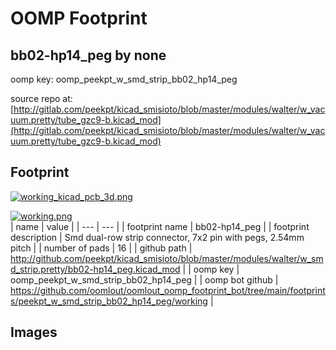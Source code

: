 # OOMP Footprint  
## bb02-hp14_peg  by none  
  
oomp key: oomp_peekpt_w_smd_strip_bb02_hp14_peg  
  
source repo at: [http://gitlab.com/peekpt/kicad_smisioto/blob/master/modules/walter/w_vacuum.pretty/tube_gzc9-b.kicad_mod](http://gitlab.com/peekpt/kicad_smisioto/blob/master/modules/walter/w_vacuum.pretty/tube_gzc9-b.kicad_mod)  
## Footprint  
  
[![working_kicad_pcb_3d.png](working_kicad_pcb_3d_600.png)](working_kicad_pcb_3d.png)  
  
[![working.png](working_600.png)](working.png)  
| name | value | 
| --- | --- | 
| footprint name | bb02-hp14_peg | 
| footprint description | Smd dual-row strip connector, 7x2 pin with pegs, 2.54mm pitch | 
| number of pads | 16 | 
| github path | http://github.com/peekpt/kicad_smisioto/blob/master/modules/walter/w_smd_strip.pretty/bb02-hp14_peg.kicad_mod | 
| oomp key | oomp_peekpt_w_smd_strip_bb02_hp14_peg | 
| oomp bot github | https://github.com/oomlout/oomlout_oomp_footprint_bot/tree/main/footprints/peekpt_w_smd_strip_bb02_hp14_peg/working | 
## Images  
